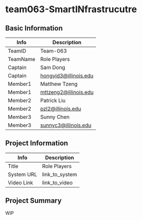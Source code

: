 # team063-SmartINfrastrucutre

## Basic Information

|   Info      |        Description     |
| ----------- | ---------------------- |
| TeamID      |        Team-063        |
| TeamName    |    Role Players     |
| Captain     |      Sam Dong      |
| Captain     |  hongyid3@illinois.edu  |
| Member1     |        Matthew Tzeng      |
| Member1     |   mttzeng2@illinois.edu  |
| Member2     |     Patrick Liu     |
| Member2     |  pzl2@illinois.edu |
| Member3     |     Sunny Chen                   |
| Member3     |      sunnyc3@illinois.edu             |

## Project Information

|   Info      |        Description     |
| ----------- | ---------------------- |
|  Title      |       Role Players     |
| System URL  |      link_to_system    |
| Video Link  |      link_to_video     |

## Project Summary

WIP
